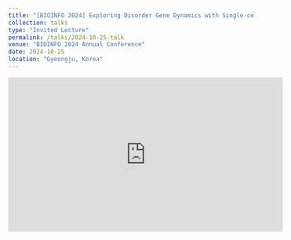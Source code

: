 ```yaml
---
title: "[BIOINFO 2024] Exploring Disorder Gene Dynamics with Single-cell Atlas of Human Brain Development"
collection: talks
type: "Invited Lecture"
permalink: /talks/2024-10-25-talk
venue: "BIOINFO 2024 Annual Conference"
date: 2024-10-25
location: "Gyeongju, Korea"
---
```


<iframe width="560" height="315" 
        src="https://www.youtube.com/embed/elBHqs9Nq40" 
        title="YouTube video player" 
        frameborder="0" 
        allow="accelerometer; autoplay; clipboard-write; encrypted-media; gyroscope; picture-in-picture" 
        allowfullscreen>
</iframe>
